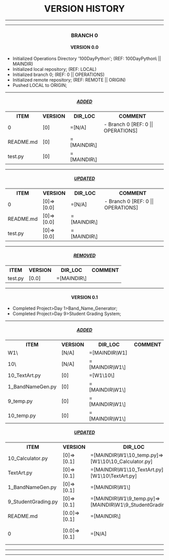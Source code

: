 <h1 align="center">VERSION HISTORY</h1>

---

---

<h3 align="center">BRANCH 0</h3>

<h4 align="center">VERSION 0.0</h4>

-   Initialized Operations Directory '100DayPython'; (REF: 100DayPython\ || MAINDIR\)
-   Initialized local repository; (REF: LOCAL)
-   Initialized branch 0; (REF: 0 || OPERATIONS)
-   Initialized remote repository; (REF: REMOTE || ORIGIN)
-   Pushed LOCAL to ORIGIN;

---

<h5 align="center"><strong><em><u> ADDED </u></em></strong></h5>

<table align="center">
    <tr>
        <th>ITEM</th>
        <th>VERSION</th>
        <th>DIR_LOC</th>
        <th>COMMENT</th>
    </tr>
    <tr>
        <td>0</td>
        <td>[0]</td>
        <td>=[N/A]</td>
        <td>- Branch 0 [REF: 0 || OPERATIONS]</td>
    </tr>
    <tr>
        <td>README.md</td>
        <td>[0]</td>
        <td>=[MAINDIR\]</td>
        <td></td>
    </tr>
    <tr>
        <td>test.py</td>
        <td>[0]</td>
        <td>=[MAINDIR\]</td>
        <td></td>
    </tr>
</table>

---

<h5 align="center"><strong><em><u> UPDATED </u></em></strong></h5>

<table align="center">
    <tr>
        <th>ITEM</th>
        <th>VERSION</th>
        <th>DIR_LOC</th>
        <th>COMMENT</th>
    </tr>
    <tr>
        <td>0</td>
        <td>[0]=>[0.0]</td>
        <td>=[N/A]</td>
        <td>- Branch 0 [REF: 0 || OPERATIONS]</td>
    </tr>
    <tr>
        <td>README.md</td>
        <td>[0]=>[0.0]</td>
        <td>=[MAINDIR\]</td>
        <td></td>
    </tr>
    <tr>
        <td>test.py</td>
        <td>[0]=>[0.0]</td>
        <td>=[MAINDIR\]</td>
        <td></td>
    </tr>
</table>

---

<h5 align="center"><strong><em><u> REMOVED </u></em></strong></h5>

<table align="center">
    <tr>
        <th>ITEM</th>
        <th>VERSION</th>
        <th>DIR_LOC</th>
        <th>COMMENT</th>
    </tr>
    <tr>
        <td>test.py</td>
        <td>[0.0]</td>
        <td>=[MAINDIR\]</td>
        <td></td>
    </tr>
</table>

---

<h4 align="center">VERSION 0.1</h4>

-   Completed Project>Day 1>Band_Name_Generator;
-   Completed Project>Day 9>Student Grading System;

---

<h5 align="center"><strong><em><u> ADDED </u></em></strong></h5>

<table align="center">
    <tr>
        <th>ITEM</th>
        <th>VERSION</th>
        <th>DIR_LOC</th>
        <th>COMMENT</th>
    </tr>
    <tr>
        <td>W1\</td>
        <td>[N/A]</td>
        <td>=[MAINDIR\W1]</td>
        <td></td>
    </tr>
    <tr>
        <td>10\</td>
        <td>[N/A]</td>
        <td>=[MAINDIR\W1\]</td>
        <td></td>
    </tr>
    <tr>
        <td>10_TextArt.py</td>
        <td>[0]</td>
        <td>=[W1\10\]</td>
        <td></td>
    </tr>
    <tr>
        <td>1_BandNameGen.py</td>
        <td>[0]</td>
        <td>=[MAINDIR\W1\]</td>
        <td></td>
    </tr>
    <tr>
        <td>9_temp.py</td>
        <td>[0]</td>
        <td>=[MAINDIR\W1\]</td>
        <td></td>
    </tr>
    <tr>
        <td>10_temp.py</td>
        <td>[0]</td>
        <td>=[MAINDIR\W1\]</td>
        <td></td>
    </tr>
</table>

<h5 align="center"><strong><em><u> UPDATED </u></em></strong></h5>

<table align="center">
    <tr>
        <th>ITEM</th>
        <th>VERSION</th>
        <th>DIR_LOC</th>
        <th>COMMENT</th>
    </tr>
    <tr>
        <td>10_Calculator.py</td>
        <td>[0]=>[0.1]</td>
        <td>=[MAINDIR\W1\10_temp.py]=>[W1\10\10_Calculator.py]</td>
        <td></td>
    </tr>
    <tr>
        <td>TextArt.py</td>
        <td>[0]=>[0.1]</td>
        <td>=[MAINDIR\W1\10_TextArt.py]=>[W1\10\TextArt.py]</td>
        <td></td>
    </tr>
    <tr>
        <td>1_BandNameGen.py</td>
        <td>[0]=>[0.1]</td>
        <td>=[MAINDIR\W1\]</td>
        <td></td>
    </tr>
    <tr>
        <td>9_StudentGrading.py</td>
        <td>[0]=>[0.1]</td>
        <td>=[MAINDIR\W1\9_temp.py]=>[MAINDIR\W1\9_StudentGrading.py]</td>
        <td></td>
    </tr>
    <tr>
        <td>README.md</td>
        <td>[0.0]=>[0.1]</td>
        <td>=[MAINDIR\]</td>
        <td></td>
    </tr>
    <tr>
        <td>0</td>
        <td>[0.0]=>[0.1]</td>
        <td>=[N/A]</td>
        <td>- Branch 0 [REF: 0 || OPERATIONS]</td>
    </tr>
</table>

---

---
